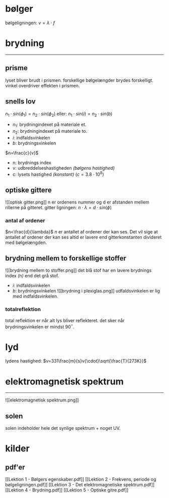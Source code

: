 # bølger
bølgeligningen: $v=\lambda\cdot f$
# brydning
---
## prisme
lyset bliver brudt i prismen. forskellige bølgelængder brydes forskelligt.
vinkel overdriver effekten i prismen.
## snells lov
$n_1\cdot sin(\phi _1)=n_2\cdot sin(\phi_2)$ eller:
$n_1\cdot sin(i)=n_2\cdot sin(b)$
* $n_1$: brydningindexet på materiale et.
* $n_2$: brydningindexet på materiale to.
* $i$: indfaldsvinkelen
* $b$: brydningsvinkelen 

$n=\frac{c}{v}$
* n: brydnings index
* v: udbreddelseshastigheden *(bølgens hastighed)* 
* c: lysets hastighed *(konstant)* ($c=3.8\cdot10^8$)
## optiske gittere
![[optisk gitter.png]]
n er ordenens nummer og d er afstanden mellem rillerne på gitteret.
gitter ligningen:
$n\cdot \lambda = d\cdot sin(\phi)$

### antal af ordener
$n<\frac{d}{\lambda}$
$n$ er antallet af ordener der kan ses. Det vil sige at antallet af ordener der kan ses altid er lavere end gitterkonstanten divideret med bølgelængden.
## brydning mellem to forskellige stoffer
![[brydning mellem to stoffer.png]]
det blå stof har en lavere brydnings index *($n$)* end det grå stof. 
* $i$: indfaldsvinkelen
* $b$: brydningsvinkelen
![[brydning i plexiglas.png]]
udfaldsvinkelen er lig med indfaldsvinkelen.
### totalreflektion
total reflektion er når alt lys bliver reflekteret. det sker når  brydningsvinkelen er mindst 90$^\circ$.
# lyd
lydens hastighed:
$v=331\frac{m}{s}v{\cdot}\sqrt{\frac{T}{273K}}$
# elektromagnetisk spektrum
---
![[elektromagnetisk spektrum.png]]

## solen
solen indeholder hele det synlige spektrum + noget UV.

# kilder
## pdf'er
[[Lektion 1 - Bølgers egenskaber.pdf]]
[[Lektion 2 - Frekvens, periode og bølgeligningen.pdf]]
[[Lektion 3 - Det elektromagnetiske spektrum.pdf]]
[[Lektion 4 - Brydning.pdf]]
[[Lektion 5 - Optiske gitre.pdf]]